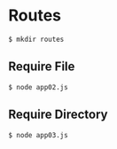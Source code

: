 # Routes

```
$ mkdir routes
```

## Require File

```
$ node app02.js
```

## Require Directory

```
$ node app03.js
```